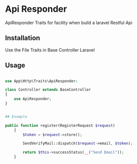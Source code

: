 # Api Responder

ApiResponder Traits for facility when build a laravel Restful Api 

## Installation

Use the File Traits in Base Controller Laravel

## Usage

```PHP Lravel

use App\Http\Traits\ApiResponder;

class Controller extends BaseController
{
    use ApiResponder;
}


## Example 

public function register(RegisterRequest $request)
    {
        $token = $request->store();

        SendVerifyMail::dispatch($request->email, $token);

        return $this->successStatus(__("Send Email"));
    }

